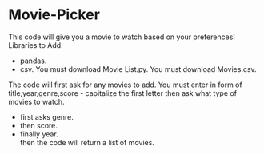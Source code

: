 # Movie-Picker
This code will give you a movie to watch based on your preferences!
Libraries to Add:  
- pandas.
- csv.
You must download Movie List.py.
You must download Movies.csv.

The code will first ask for any movies to add.
You must enter in form of title,year,genre,score - capitalize the first letter
then ask what type of movies to watch.
- first asks genre.  
- then score.  
- finally year.  
then the code will return a list of movies.  
